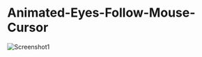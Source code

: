 # Animated-Eyes-Follow-Mouse-Cursor

![Screenshot1](https://user-images.githubusercontent.com/88297426/154275753-fca5cbe6-0191-491f-9155-4d41f3de6b44.png)
